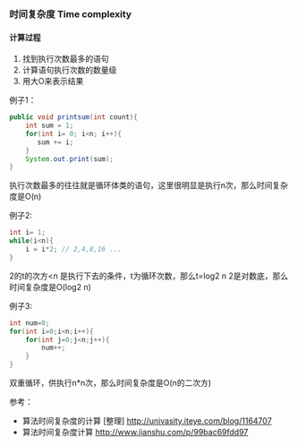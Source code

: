 ### 时间复杂度 Time complexity

#### 计算过程
1. 找到执行次数最多的语句
2. 计算语句执行次数的数量级
3. 用大O来表示结果

例子1：
```Java
public void printsum(int count){
    int sum = 1;
    for(int i= 0; i<n; i++){
       sum += i;
    }   
    System.out.print(sum);
}
```
执行次数最多的往往就是循环体类的语句，这里很明显是执行n次，那么时间复杂度是O(n)

例子2:
```Java
int i= 1;
while(i<n){
    i = i*2; // 2,4,8,16 ... 
}
```
2的t的次方<n 是执行下去的条件，t为循环次数，那么t=log2 n  2是对数底，那么时间复杂度是O(log2 n)

例子3:
```Java
int num=0;
for(int i=0;i<n;i++){
    for(int j=0;j<n;j++){
        num++;
    }
}
```
双重循环，供执行n*n次，那么时间复杂度是O(n的二次方)

参考：
- 算法时间复杂度的计算 [整理] http://univasity.iteye.com/blog/1164707
- 算法时间复杂度计算 http://www.jianshu.com/p/99bac69fdd97